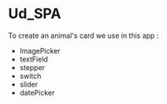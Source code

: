 # Ud_SPA
 
To create an animal's card we use in this app :

- ImagePicker
- textField
- stepper
- switch
- slider
- datePicker
